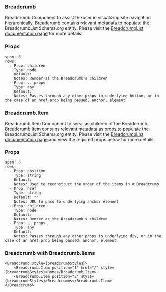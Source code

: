 ### Breadcrumb

Breadcrumb Component to assist the user in visualizing site navigation hierarchically. Breadcrumb contains relevant metadata to populate the BreadcrumbList Schema.org entity. Please visit the [BreadcrumbList documentation page](https://schema.org/BreadcrumbList) for more details.

### Props

```table
span: 6
rows:
  - Prop: children
    Type: node
    Default:
    Notes: Render as the Breadcrumb's children
  - Prop: ...props
    Type: any
    Default:
    Notes: Passes through any other props to underlying button, or in the case of an href prop being passed, anchor, element
```

### Breadcrumb.Item

Breadcrumb.Item Component to serve as children of the Breadcrumb. Breadcrumb.Item contains relevant metadata as props to populate the BreadcrumbList Schema.org entity. Please visit the [BreadcrumbList documentation page](https://schema.org/BreadcrumbList) and view the required props below for more details.

### Props

```table
span: 6
rows:
  - Prop: position
    Type: string
    Default:
    Notes: Used to reconstruct the order of the items in a Breadcrumb
  - Prop: href
    Type: string
    Default: ""
    Notes: URL to pass to underlying anchor element
  - Prop: children
    Type: node
    Default:
    Notes: Render as the Breadcrumb's children
  - Prop: ...props
    Type: any
    Default:
    Notes: Passes through any other props to underlying div, or in the case of an href prop being passed, anchor, element
```

### Breadcrumb with Breadcrumb.Items

```react
<Breadcrumb style={breadcrumbStyles}>
    <Breadcrumb.Item position="1" href="/" style={breadcrumbStyles}>Home</Breadcrumb.Item>
    <Breadcrumb.Item position="2" style={breadcrumbStyles}>Breadcrumbs</Breadcrumb.Item>
</Breadcrumb>
```
